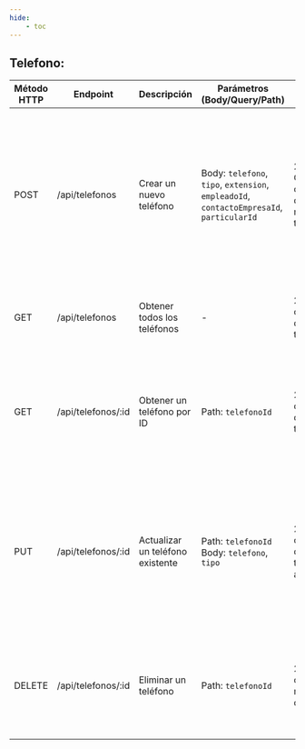```yaml
---
hide:
    - toc
---
```


## Telefono:

| Método HTTP | Endpoint           | Descripción                      | Parámetros (Body/Query/Path)                                                             | Respuesta Exitosa                                | Respuesta de Error                                                                                                                                                                  | Token de Login |
| ----------- | ------------------ | -------------------------------- | ---------------------------------------------------------------------------------------- | ------------------------------------------------ | ----------------------------------------------------------------------------------------------------------------------------------------------------------------------------------- | -------------- |
| POST        | /api/telefonos     | Crear un nuevo teléfono          | Body: `telefono`, `tipo`, `extension`, `empleadoId`, `contactoEmpresaId`, `particularId` | 201 Created con los detalles del nuevo teléfono  | 400 Bad Request si el teléfono no es numérico, tipo inválido, teléfono o propietario faltan, o longitud incorrecta <br>500 Internal Server Error con detalles del error de creación | Requerido      |
| GET         | /api/telefonos     | Obtener todos los teléfonos      | \-                                                                                       | 200 OK con la lista de teléfonos                 | 500 Internal Server Error con detalles del error al obtener los teléfonos                                                                                                           | Requerido      |
| GET         | /api/telefonos/:id | Obtener un teléfono por ID       | Path: `telefonoId`                                                                       | 200 OK con los detalles del teléfono             | 400 Not Found si el teléfono no existe <br>500 Internal Server Error con detalles del error al obtener el teléfono                                                                  | Requerido      |
| PUT         | /api/telefonos/:id | Actualizar un teléfono existente | Path: `telefonoId` <br>Body: `telefono`, `tipo`                                          | 200 OK con los detalles del teléfono actualizado | 400 Bad Request si el celular tiene longitud incorrecta <br>400 Not Found si el teléfono no existe <br>500 Internal Server Error con detalles del error de actualización            | Requerido      |
| DELETE      | /api/telefonos/:id | Eliminar un teléfono             | Path: `telefonoId`                                                                       | 200 OK con mensaje de éxito                      | 400 Not Found si el teléfono no existe <br>500 Internal Server Error con detalles del error de eliminación                                                                          | Requerido      |
